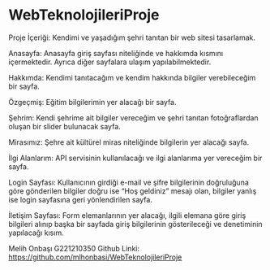 # WebTeknolojileriProje
Proje İçeriği: Kendimi ve yaşadığım şehri tanıtan bir web sitesi tasarlamak.

Anasayfa: Anasayfa giriş sayfası niteliğinde ve hakkımda kısmını içermektedir. Ayrıca diğer sayfalara ulaşım yapılabilmektedir.

Hakkımda: Kendimi tanıtacağım ve kendim hakkında bilgiler verebileceğim bir sayfa.

Özgeçmiş: Eğitim bilgilerimin yer alacağı bir sayfa.

Şehrim: Kendi şehrime ait bilgiler vereceğim ve şehri tanıtan fotoğraflardan oluşan bir slider bulunacak sayfa.

Mirasımız: Şehre ait kültürel miras niteliğinde bilgilerin yer alacağı sayfa.

İlgi Alanlarım: API servisinin kullanılacağı ve ilgi alanlarıma yer vereceğim bir sayfa.

Login Sayfası: Kullanıcının girdiği e-mail ve şifre bilgilerinin doğruluğuna göre gönderilen bilgiler doğru ise “Hoş geldiniz” mesajı olan, bilgiler yanlış ise login sayfasına geri yönlendirilen sayfa.

İletişim Sayfası: Form elemanlarının yer alacağı, ilgili elemana göre giriş bilgileri alınıp başka bir sayfada giriş bilgilerinin gösterileceği ve denetiminin yapılacağı kısım.


Melih Onbaşı  G221210350
Github Linki: https://github.com/mlhonbasi/WebTeknolojileriProje
